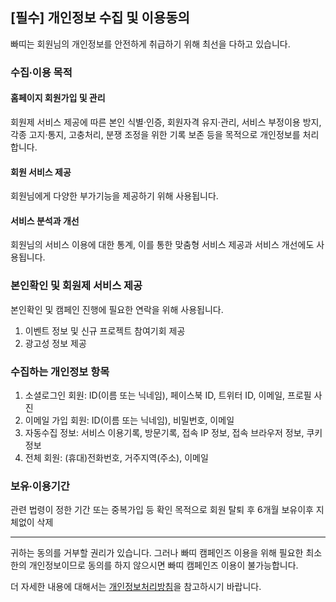<!-- # 개인정보 수집 및 이용동의 -->

## [필수] 개인정보 수집 및 이용동의

빠띠는 회원님의 개인정보를 안전하게 취급하기 위해 최선을 다하고 있습니다.

### 수집∙이용 목적

#### 홈페이지 회원가입 및 관리

회원제 서비스 제공에 따른 본인 식별·인증, 회원자격 유지·관리, 서비스 부정이용 방지, 각종 고지·통지, 고충처리, 분쟁 조정을 위한 기록 보존 등을 목적으로 개인정보를 처리합니다.

#### 회원 서비스 제공

회원님에게 다양한 부가기능을 제공하기 위해 사용됩니다.

#### 서비스 분석과 개선

회원님의 서비스 이용에 대한 통계, 이를 통한 맞춤형 서비스 제공과 서비스 개선에도 사용됩니다.

### 본인확인 및 회원제 서비스 제공

본인확인 및 캠페인 진행에 필요한 연락을 위해 사용됩니다.

1. 이벤트 정보 및 신규 프로젝트 참여기회 제공
2. 광고성 정보 제공
### 수집하는 개인정보 항목

1. 소셜로그인 회원: ID(이름 또는 닉네임), 페이스북 ID, 트위터 ID, 이메일, 프로필 사진
2. 이메일 가입 회원: ID(이름 또는 닉네임), 비밀번호, 이메일
3. 자동수집 정보: 서비스 이용기록, 방문기록, 접속 IP 정보, 접속 브라우저 정보, 쿠키 정보
4. 전체 회원: (휴대)전화번호, 거주지역(주소), 이메일

### 보유∙이용기간

관련 법령이 정한 기간 또는 중복가입 등 확인 목적으로 회원 탈퇴 후 6개월 보유이후 지체없이 삭제

---

귀하는 동의를 거부할 권리가 있습니다. 그러나 빠띠 캠페인즈 이용을 위해 필요한 최소한의 개인정보이므로 동의를 하지 않으시면 빠띠 캠페인즈 이용이 불가능합니다.

더 자세한 내용에 대해서는 [개인정보처리방침](/privacy)을 참고하시기 바랍니다.
